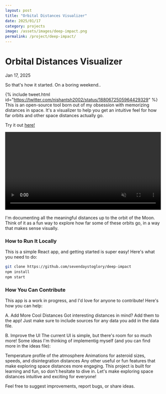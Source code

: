 ```yaml
---
layout: post
title: "Orbital Distances Visualizer"
date: 2025/01/17 
category: projects
image: /assets/images/deep-impact.png
permalink: /project/deep-impact/
---
```


# Orbital Distances Visualizer
<p class="post-date">Jan 17, 2025</p>

So that's how it started. On a boring weekend..

{% include tweet.html id="https://twitter.com/nishantsh2002/status/1880672505964429329" %}
This is an open-source tool born out of my obsession with memorizing distances in space. It's a visualizer to help you get an intuitive feel for how far orbits and other space distances actually go.

Try it out <a href="https://sevendaystoglory.github.io/deep-impact">here!</a>

<video width="800" controls autoplay muted loop style="max-width: 100%; height: auto;">
  <source src="/assets/videos/orbital-demo.mp4" type="video/mp4">
  <img src="/assets/images/deep-impact.png" alt="Orbital Distances Visualizer Demo" style="max-width: 100%; height: auto;">
</video>


I'm documenting all the meaningful distances up to the orbit of the Moon. Think of it as a fun way to explore how far some of these orbits go, in a way that makes sense visually.

### How to Run It Locally
This is a simple React app, and getting started is super easy! Here's what you need to do:

```bash
git clone https://github.com/sevendaystoglory/deep-impact
npm install
npm start
```

### How You Can Contribute
This app is a work in progress, and I'd love for anyone to contribute! Here's how you can help:

A. Add More Cool Distances Got interesting distances in mind? Add them to the app! Just make sure to include sources for any data you add in the data file.

B. Improve the UI The current UI is simple, but there's room for so much more! Some ideas I'm thinking of implementig myself (and you can find more in the ideas file):

Temperature profile of the atmosphere Animations for asteroid sizes, speeds, and disintegration distances Any other useful or fun features that make exploring space distances more engaging. This project is built for learning and fun, so don't hesitate to dive in. Let's make exploring space distances intuitive and exciting for everyone!

Feel free to suggest improvements, report bugs, or share ideas.